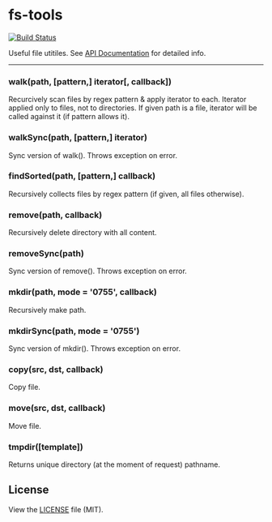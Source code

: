 fs-tools
========
[![Build Status](https://secure.travis-ci.org/nodeca/fs-tools.png)](http://travis-ci.org/nodeca/fs-tools)

Useful file utitiles. See [API Documentation](http://nodeca.github.com/fs-tools/#FsTools) for detailed info.

---

### walk(path, [pattern,] iterator[, callback])

Recurcively scan files by regex pattern & apply iterator to each. Iterator
applied only to files, not to directories. If given path is a file, iterator
will be called against it (if pattern allows it).

### walkSync(path, [pattern,] iterator)

Sync version of walk(). Throws exception on error.


### findSorted(path, [pattern,] callback)

Recursively collects files by regex pattern (if given, all files otherwise).


### remove(path, callback)

Recursively delete directory with all content.

### removeSync(path)

Sync version of remove(). Throws exception on error.


### mkdir(path, mode = '0755', callback)

Recursively make path.

### mkdirSync(path, mode = '0755')

Sync version of mkdir(). Throws exception on error.


### copy(src, dst, callback)

Copy file.


### move(src, dst, callback)

Move file.


### tmpdir([template])

Returns unique directory (at the moment of request) pathname.


## License

View the [LICENSE](https://github.com/nodeca/fs-tools/blob/master/LICENSE) file (MIT).
